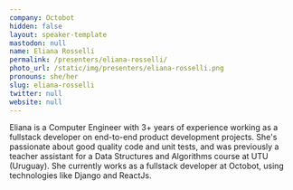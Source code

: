 ```yaml
---
company: Octobot
hidden: false
layout: speaker-template
mastodon: null
name: Eliana Rosselli
permalink: /presenters/eliana-rosselli/
photo_url: /static/img/presenters/eliana-rosselli.png
pronouns: she/her
slug: eliana-rosselli
twitter: null
website: null
---
```


Eliana is a Computer Engineer with 3+ years of experience working as a fullstack developer on end-to-end product development projects. She's passionate about good quality code and unit tests, and was previously a teacher assistant for a Data Structures and Algorithms course at UTU (Uruguay). She currently works as a fullstack developer at Octobot, using technologies like Django and ReactJs.
